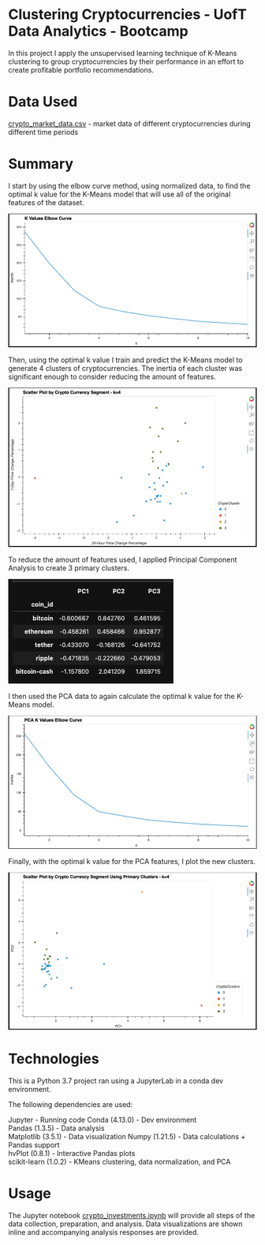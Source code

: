 # Clustering Cryptocurrencies - UofT Data Analytics - Bootcamp

In this project I apply the unsupervised learning technique of K-Means clustering to group cryptocurrencies by their performance in an effort to create profitable portfolio recommendations.

# Data Used

[crypto_market_data.csv](Resources/crypto_market_data.csv) - market data of different cryptocurrencies during different time periods

# Summary

I start by using the elbow curve method, using normalized data, to find the optimal k value for the K-Means model that will use all of the original features of the dataset.

![Resources/Crypto Visualizations/elbow_curve.png](<Resources/Crypto Visualizations/elbow_curve.png>)


Then, using the optimal k value I train and predict the K-Means model to generate 4 clusters of cryptocurrencies. The inertia of each cluster was significant enough to consider reducing the amount of features.

![image 2](<Resources/Crypto Visualizations/all_features_scatter.png>)

To reduce the amount of features used, I applied Principal Component Analysis to create 3 primary clusters.

![image 3](<Resources/Crypto Visualizations/pca.png>)

I then used the PCA data to again calculate the optimal k value for the K-Means model.

![image 4](<Resources/Crypto Visualizations/pca_elbow_curve.png>)

Finally, with the optimal k value for the PCA features, I plot the new clusters.

![image 5](<Resources/Crypto Visualizations/pca_scatter.png>)

# Technologies

This is a Python 3.7 project ran using a JupyterLab in a conda dev environment.

The following dependencies are used:

Jupyter - Running code 
Conda (4.13.0) - Dev environment    
Pandas (1.3.5) - Data analysis  
Matplotlib (3.5.1) - Data visualization 
Numpy (1.21.5) - Data calculations + Pandas support     
hvPlot (0.8.1) - Interactive Pandas plots   
scikit-learn (1.0.2) - KMeans clustering, data normalization, and PCA   

# Usage
The Jupyter notebook [crypto_investments.ipynb](Crypto_Clustering.ipynb) will provide all steps of the data collection, preparation, and analysis. Data visualizations are shown inline and accompanying analysis responses are provided.

